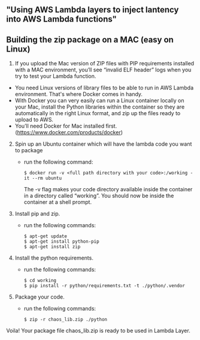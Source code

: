 ## "Using AWS Lambda layers to inject lantency into AWS Lambda functions"

## Building the zip package on a MAC (easy on Linux)
1. If you upload the Mac version of ZIP files with PIP requirements installed with a MAC environment, you’ll see “invalid ELF header” logs when you try to test your Lambda function.
* You need Linux versions of library files to be able to run in AWS Lambda environment. That's where Docker comes in handy. 
* With Docker you can very easily can run a Linux container locally on your Mac, install the Python libraries within the container so they are automatically in the right Linux format, and zip up the files ready to upload to AWS. 
* You’ll need Docker for Mac installed first. (https://www.docker.com/products/docker)

2. Spin up an Ubuntu container which will have the lambda code you want to package
    * run the following command:

        ```
        $ docker run -v <full path directory with your code>:/working -it --rm ubuntu
        ```
        The -v flag makes your code directory available inside the container in a directory called “working”.
        You should now be inside the container at a shell prompt.

3. Install pip and zip.
    * run the following commands:    
        ```
        $ apt-get update
        $ apt-get install python-pip
        $ apt-get install zip
        ```

4. Install the python requirements.
    * run the following commands:    
        ```
        $ cd working
        $ pip install -r python/requirements.txt -t ./python/.vendor
        ```

5. Package your code.
    * run the following commands:
        ```
        $ zip -r chaos_lib.zip ./python
        ```

Voila! Your package file chaos_lib.zip is ready to be used in Lambda Layer.
